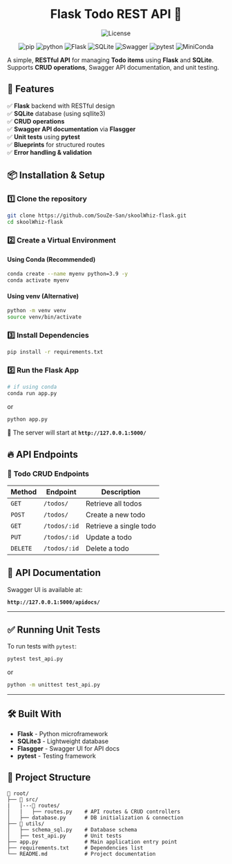 <h1 align="center"> Flask Todo REST API 📌</h1>

<div align="center">

![License](https://img.shields.io/badge/license-MIT-blue)

![pip](https://img.shields.io/badge/pip-%2320232a?style=for-the-badge&logo=pypi&logoColor=3775A9)
![python](https://img.shields.io/badge/python-%2320232a?style=for-the-badge&logo=python&logoColor=3776AB)
![Flask](https://img.shields.io/badge/flask-%2320232a?style=for-the-badge&logo=flask&logoColor=white)
![SQLite](https://img.shields.io/badge/sqlite-%2320232a?style=for-the-badge&logo=sqlite&logoColor=white)
![Swagger](https://img.shields.io/badge/swagger-%2320232a?style=for-the-badge&logo=swagger&logoColor=white)
![pytest](https://img.shields.io/badge/pytest-%2320232a?style=for-the-badge&logo=pytest&logoColor=white)
![MiniConda](https://img.shields.io/badge/miniconda-%2320232a?style=for-the-badge&logo=anaconda&logoColor=green)

</div>

A simple, **RESTful API** for managing **Todo items** using **Flask** and **SQLite**. Supports **CRUD operations**, Swagger API documentation, and unit testing.

## 🚀 Features

✅ **Flask** backend with RESTful design\
✅ **SQLite** database (using sqllite3)\
✅ **CRUD operations**\
✅ **Swagger API documentation** via **Flasgger**\
✅ **Unit tests** using **pytest**\
✅ **Blueprints** for structured routes\
✅ **Error handling & validation**

## 📦 Installation & Setup

### 1️⃣ Clone the repository

```bash
git clone https://github.com/SouZe-San/skoolWhiz-flask.git
cd skoolWhiz-flask
```

### 2️⃣ Create a Virtual Environment

#### Using Conda (Recommended)

```bash
conda create --name myenv python=3.9 -y
conda activate myenv
```

#### Using venv (Alternative)

```bash
python -m venv venv
source venv/bin/activate
```

### 3️⃣ Install Dependencies

```bash
pip install -r requirements.txt
```

### 5️⃣ Run the Flask App

```bash
# if using conda
conda run app.py
```

or

```bash
python app.py
```

🚀 The server will start at **`http://127.0.0.1:5000/`**

## 🔥 API Endpoints

### 📌 **Todo CRUD Endpoints**

| Method   | Endpoint      | Description            |
| -------- | ------------- | ---------------------- |
| `GET`    | `/todos/`     | Retrieve all todos     |
| `POST`   | `/todos/`     | Create a new todo      |
| `GET`    | `/todos/:id` | Retrieve a single todo |
| `PUT`    | `/todos/:id` | Update a todo          |
| `DELETE` | `/todos/:id` | Delete a todo          |

## 📜 API Documentation

Swagger UI is available at:

**`http://127.0.0.1:5000/apidocs/`**

---

## ✅ Running Unit Tests

To run tests with `pytest`:

```bash
pytest test_api.py
```

or

```bash
python -m unittest test_api.py
```

---

## 🛠 Built With

- **Flask** - Python microframework
- **SQLite3** - Lightweight database
- **Flasgger** - Swagger UI for API docs
- **pytest** - Testing framework

## 📂 Project Structure

```
📂 root/
├── 📂 src/
|   |---📂 routes/
│   |   ├── routes.py    # API routes & CRUD controllers
│   ├── database.py      # DB initialization & connection
├── 📂 utils/
│   ├── schema_sql.py    # Database schema
│   ├── test_api.py      # Unit tests
├── app.py               # Main application entry point
├── requirements.txt     # Dependencies list
└── README.md            # Project documentation
```
